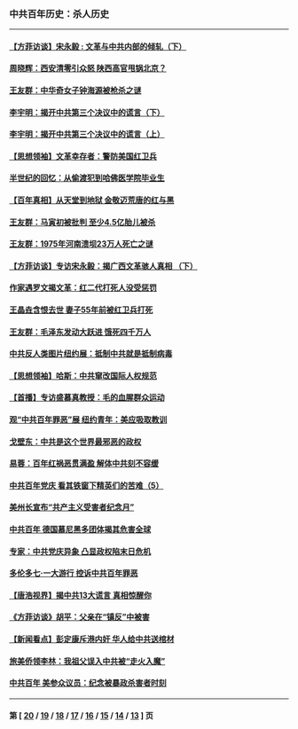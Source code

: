 ### 中共百年历史：杀人历史
---
#### [【方菲访谈】宋永毅 : 文革与中共内部的倾轧（下）](../../pages/nf1176106/n13486836.md?04020430) 
#### [周晓辉：西安清零引众怒 陕西高官甩锅北京？](../../pages/nf1176106/n13484627.md?04020430) 
#### [王友群：中华奇女子钟海源被枪杀之谜](../../pages/nf1176106/n13430555.md?04020430) 
#### [李宇明：揭开中共第三个决议中的谎言（下）](../../pages/nf1176106/n13389389.md?04020430) 
#### [李宇明：揭开中共第三个决议中的谎言（上）](../../pages/nf1176106/n13388697.md?04020430) 
#### [【思想领袖】文革幸存者：警防美国红卫兵](../../pages/nf1176106/n13339289.md?04020430) 
#### [半世纪的回忆：从偷渡犯到哈佛医学院毕业生](../../pages/nf1176106/n13345328.md?04020430) 
#### [【百年真相】从天堂到地狱 金敬迈荒唐的红与黑](../../pages/nf1176106/n13336995.md?04020430) 
#### [王友群：马寅初被批判 至少4.5亿胎儿被杀](../../pages/nf1176106/n13260313.md?04020430) 
#### [王友群：1975年河南溃坝23万人死亡之谜](../../pages/nf1176106/n13231576.md?04020430) 
#### [【方菲访谈】专访宋永毅：揭广西文革骇人真相 （下）](../../pages/nf1176106/n13209074.md?04020430) 
#### [作家遇罗文揭文革：红二代打死人没受惩罚](../../pages/nf1176106/n13205254.md?04020430) 
#### [王晶垚含恨去世 妻子55年前被红卫兵打死](../../pages/nf1176106/n13203590.md?04020430) 
#### [王友群：毛泽东发动大跃进 饿死四千万人](../../pages/nf1176106/n13177158.md?04020430) 
#### [中共反人类图片纽约展：抵制中共就是抵制病毒](../../pages/nf1176106/n13115371.md?04020430) 
#### [【思想领袖】哈斯：中共窜改国际人权规范](../../pages/nf1176106/n13053647.md?04020430) 
#### [【首播】专访盛慕真教授：毛的血腥群众运动](../../pages/nf1176106/n13091782.md?04020430) 
#### [观“中共百年罪恶”展 纽约青年：美应吸取教训](../../pages/nf1176106/n13085246.md?04020430) 
#### [戈壁东：中共是这个世界最邪恶的政权](../../pages/nf1176106/n13085641.md?04020430) 
#### [易蓉：百年红祸恶贯满盈 解体中共刻不容缓](../../pages/nf1176106/n13084455.md?04020430) 
#### [中共百年党庆 看其铁窗下精英们的苦难（5）](../../pages/nf1176106/n13076766.md?04020430) 
#### [美州长宣布“共产主义受害者纪念月”](../../pages/nf1176106/n13074024.md?04020430) 
#### [中共百年 德国慕尼黑多团体揭其危害全球](../../pages/nf1176106/n13068873.md?04020430) 
#### [专家：中共党庆异象 凸显政权陷末日危机](../../pages/nf1176106/n13067084.md?04020430) 
#### [多伦多七·一大游行 控诉中共百年罪恶](../../pages/nf1176106/n13062043.md?04020430) 
#### [【唐浩视界】揭中共13大谎言 真相惊醒你](../../pages/nf1176106/n13065208.md?04020430) 
#### [《方菲访谈》胡平：父亲在“镇反”中被害](../../pages/nf1176106/n13064114.md?04020430) 
#### [【新闻看点】彭定康斥港内奸 华人给中共送棺材](../../pages/nf1176106/n13064230.md?04020430) 
#### [旅美侨领李林：我祖父误入中共被“走火入魔”](../../pages/nf1176106/n13062777.md?04020430) 
#### [中共百年 美参众议员：纪念被暴政杀害者时刻](../../pages/nf1176106/n13063735.md?04020430) 

---
#### 第 [ [20](./20.md?04020430) / [19](./19.md?04020430) / [18](./18.md?04020430) / [17](./17.md?04020430) / [16](./16.md?04020430) / [15](./15.md?04020430) / [14](./14.md?04020430) / [13](./13.md?04020430) ] 页
